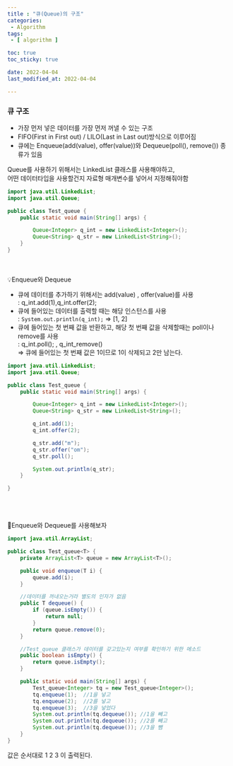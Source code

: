```yaml
---
title : "큐(Queue)의 구조"
categories:
 - Algorithm
tags:
 - [ algorithm ] 

toc: true
toc_sticky: true

date: 2022-04-04
last_modified_at: 2022-04-04

---
```



<h3>큐 구조</h3>

- 가장 먼저 넣은 데이터를 가장 먼저 꺼낼 수 있는 구조
- FIFO(First in First out) / LILO(Last in Last out)방식으로 이루어짐
- 큐에는 Enqueue(add(value), offer(value))와 Dequeue(poll(), remove()) 종류가 있음

Queue를 사용하기 위해서는 LinkedList 클래스를 사용해야하고,<br>
어떤 데이터타입을 사용할건지 자료형 매개변수를 넣어서 지정해줘야함

```java
import java.util.LinkedList;
import java.util.Queue;

public class Test_queue {
    public static void main(String[] args) {

        Queue<Integer> q_int = new LinkedList<Integer>();
        Queue<String> q_str = new LinkedList<String>();
    }
}
```
<br><br>
💡Enqueue와 Dequeue

- 큐에 데이터를 추가하기 위해서는 add(value) , offer(value)를 사용<br>
    : q_int.add(1),q_int.offer(2);
- 큐에 들어있는 데이터를 출력할 때는 해당 인스턴스를 사용<br>
    : `System.out.println(q_int);` ⇒ [1, 2]<br>
- 큐에 들어있는 첫 번째 값을 반환하고, 해당 첫 번째 값을 삭제할때는 poll이나 remove를 사용<br>
    : q_int.poll(); , q_int_remove() <br>
    ⇒ 큐에 들어있는 첫 번째 값은 1이므로 1이 삭제되고 2만 남는다.
    

```java
import java.util.LinkedList;
import java.util.Queue;

public class Test_queue {
    public static void main(String[] args) {

        Queue<Integer> q_int = new LinkedList<Integer>();
        Queue<String> q_str = new LinkedList<String>();

        q_int.add(1);
        q_int.offer(2);

        q_str.add("m");
        q_str.offer("om");
        q_str.poll();

        System.out.println(q_str);
    }

}

```
<br><br><br>
📝Enqueue와 Dequeue를 사용해보자

```java
import java.util.ArrayList;

public class Test_queue<T> {
    private ArrayList<T> queue = new ArrayList<T>();

    public void enqueue(T i) {
        queue.add(i);
    }

    //데이터를 꺼내오는거라 별도의 인자가 없음
    public T dequeue() { 
        if (queue.isEmpty()) {
            return null;
        }
        return queue.remove(0);
    }

    //Test_queue 클래스가 데이터를 갖고있는지 여부를 확인하기 위한 메소드
    public boolean isEmpty() { 
        return queue.isEmpty();
    }

    public static void main(String[] args) {
        Test_queue<Integer> tq = new Test_queue<Integer>();
        tq.enqueue(1);  //1을 넣고
        tq.enqueue(2);  //2를 넣고
        tq.enqueue(3);  //3을 넣었다
        System.out.println(tq.dequeue()); //1을 빼고
        System.out.println(tq.dequeue()); //2를 빼고
        System.out.println(tq.dequeue()); //3을 뺌
    }
}

```

값은 순서대로 1 2 3 이 출력된다.
